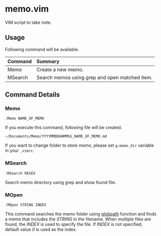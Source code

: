 # memo.vim

VIM script to take note.

## Usage

Following command will be available.

|Command|Summary|
|:------|:------|
|Memo   |Create a new memo.|
|MSearch|Search memos using grep and open matched item.|

## Command Details

### Memo

```
:Memo NAME_OF_MEMO
```

If you execute this command, following file will be created.

`~/Documents/Memo/YYYYMMDDHHMMSS_NAME_OF_MEMO.md`

If you want to change folder to store memo, please set `g:memo_dir` variable in your `_vimrc`.

### MSearch

```
:MSearch REGEX
```

Search memo directory using grep and show found file.

### MOpen

```
:MOpen STRING INDEX
```
[globpath]:https://vimhelp.org/builtin.txt.html#globpath%28%29
This command searches the memo folder using [globpath] function and finds a memo that includes the _STRING_ in the filename.
When multiple files are found, the _INDEX_ is used to specify the file.
If _INDEX_ is not specified, default value _0_ is used as the index.
